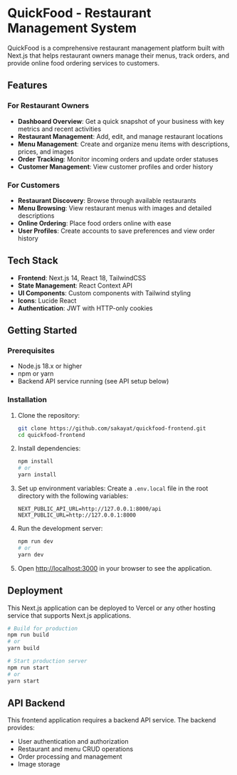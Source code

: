 # QuickFood - Restaurant Management System

QuickFood is a comprehensive restaurant management platform built with Next.js that helps restaurant owners manage their menus, track orders, and provide online food ordering services to customers.

## Features

### For Restaurant Owners

- **Dashboard Overview**: Get a quick snapshot of your business with key metrics and recent activities
- **Restaurant Management**: Add, edit, and manage restaurant locations
- **Menu Management**: Create and organize menu items with descriptions, prices, and images
- **Order Tracking**: Monitor incoming orders and update order statuses
- **Customer Management**: View customer profiles and order history

### For Customers

- **Restaurant Discovery**: Browse through available restaurants
- **Menu Browsing**: View restaurant menus with images and detailed descriptions
- **Online Ordering**: Place food orders online with ease
- **User Profiles**: Create accounts to save preferences and view order history

## Tech Stack

- **Frontend**: Next.js 14, React 18, TailwindCSS
- **State Management**: React Context API
- **UI Components**: Custom components with Tailwind styling
- **Icons**: Lucide React
- **Authentication**: JWT with HTTP-only cookies

## Getting Started

### Prerequisites

- Node.js 18.x or higher
- npm or yarn
- Backend API service running (see API setup below)

### Installation

1. Clone the repository:
   ```bash
   git clone https://github.com/sakayat/quickfood-frontend.git
   cd quickfood-frontend
   ```

2. Install dependencies:
   ```bash
   npm install
   # or
   yarn install
   ```

3. Set up environment variables:
   Create a `.env.local` file in the root directory with the following variables:
   ```
   NEXT_PUBLIC_API_URL=http://127.0.0.1:8000/api
   NEXT_PUBLIC_URL=http://127.0.0.1:8000
   ```

4. Run the development server:
   ```bash
   npm run dev
   # or
   yarn dev
   ```

5. Open [http://localhost:3000](http://localhost:3000) in your browser to see the application.


## Deployment

This Next.js application can be deployed to Vercel or any other hosting service that supports Next.js applications.

```bash
# Build for production
npm run build
# or
yarn build

# Start production server
npm run start
# or
yarn start
```

## API Backend

This frontend application requires a backend API service. The backend provides:
- User authentication and authorization
- Restaurant and menu CRUD operations
- Order processing and management
- Image storage
